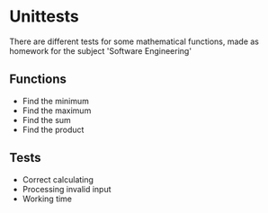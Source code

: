 <h1>Unittests</h1>
<p>There are different tests for some mathematical functions, made as homework for the subject 'Software Engineering'</p>
<h2>Functions</h2>
  <ul>
    <li>Find the minimum</li>
    <li>Find the maximum</li>
    <li>Find the sum</li>
    <li>Find the product</li>
  </ul>
<h2>Tests</h2>
  <ul>
    <li>Correct calculating</li>
    <li>Processing invalid input</li>
    <li>Working time</li>
  </ul>
